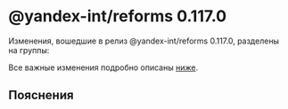 # @yandex-int/reforms 0.117.0

<!-- ЧЕЛОВЕЧЕСКОЕ ВСТУПЛЕНИЕ -->

Изменения, вошедшие в релиз @yandex-int/reforms 0.117.0, разделены на группы:

Все важные изменения подробно описаны [ниже](#Пояснения).

## Пояснения

